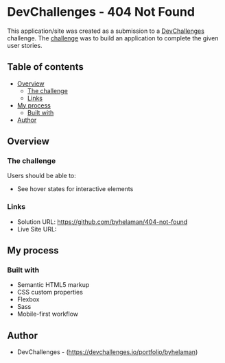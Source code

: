 # DevChallenges - 404 Not Found

This application/site was created as a submission to a [DevChallenges](https://devchallenges.io/challenges) challenge. The [challenge](https://devchallenges.io/challenges/wBunSb7FPrIepJZAg0sY) was to build an application to complete the given user stories.

## Table of contents

- [Overview](#overview)
  - [The challenge](#the-challenge)
  - [Links](#links)
- [My process](#my-process)
  - [Built with](#built-with)
- [Author](#author)

## Overview

### The challenge

Users should be able to:

- See hover states for interactive elements

### Links

- Solution URL: https://github.com/byhelaman/404-not-found
- Live Site URL: 

## My process

### Built with

- Semantic HTML5 markup
- CSS custom properties
- Flexbox
- Sass
- Mobile-first workflow

## Author
- DevChallenges - (https://devchallenges.io/portfolio/byhelaman)